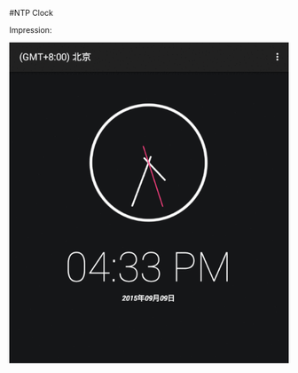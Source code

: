 #NTP Clock

Impression:

![Clock](https://raw.githubusercontent.com/Ryfthink/Android-UTC-8/master/art/impression.gif)